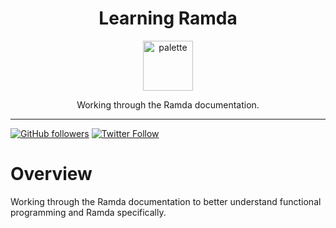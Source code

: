 <div align="center">
<h1>Learning Ramda</h1>

<a href="https://www.emojione.com/emoji/1f40f">
<img height="80" width="80" alt="palette" src="https://user-images.githubusercontent.com/26611339/41373026-15d5481a-6f1d-11e8-8339-8f8d7dc38020.png" />
</a>

<p> Working through the Ramda documentation. </p>
</div>

<hr />

[![GitHub followers](https://img.shields.io/github/followers/christiandavidturner.svg?style=social&label=Follow)](http://github.com/christiandavidturner) [![Twitter Follow](https://img.shields.io/twitter/follow/imcdt.svg?style=social&label=Follow)](https://twitter.com/imcdt)


# Overview

Working through the Ramda documentation to better understand functional programming and Ramda specifically.
